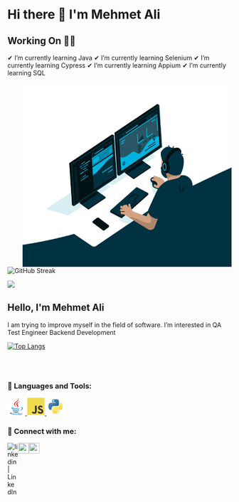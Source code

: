 # Hi there 👋  I'm Mehmet Ali

## Working On 👨‍🎓
✔ I’m currently learning Java ✔ I’m currently learning Selenium
✔ I’m currently learning Cypress ✔ I’m currently learning Appium 
✔ I’m currently learning SQL

<img align="right" alt="GIF" src="https://github.com/maydinca/maydinca/blob/main/code.gif?raw=true" width="470" height="414"  />

![GitHub Streak](https://github-readme-streak-stats.herokuapp.com?user=maydinca&theme=dark&hide_border=false)



<picture>
<source 
  srcset="https://github-readme-stats-git-masterrstaa-rickstaa.vercel.app/api?username=maydinca&show_icons=true&theme=dark"
  media="(prefers-color-scheme: dark)"
/>
<source
  srcset="https://github-readme-stats-git-masterrstaa-rickstaa.vercel.app/api?username=maydinca&show_icons=false"
  media="(prefers-color-scheme: light), (prefers-color-scheme: no-preference)"
/>
<img src="https://github-readme-stats.vercel.app/api?username=maydinca&show_icons=false" />
</picture>


<br/>

## Hello, I'm Mehmet Ali

I am trying to improve myself in the field of software. I’m interested in QA Test Engineer Backend Development

[![Top Langs](https://github-readme-stats-git-masterrstaa-rickstaa.vercel.app/api/top-langs/?username=maydinca&langs_count=8&&theme=dark&hide_border=false)](https://github.com/maydinca/github-readme-stats)

<br>


<br>

### 🔧 Languages and Tools:

<a href="https://www.java.com" rel="nofollow">
                    <img src="https://raw.githubusercontent.com/devicons/devicon/master/icons/java/java-original.svg" alt="java" width="40" height="40" style="max-width: 100%;">
                        </a>
                        
<a href="https://www.javascript.com" rel="nofollow">
                    <img src="https://raw.githubusercontent.com/devicons/devicon/master/icons/javascript/javascript-original.svg" alt="java" width="40" height="40" style="max-width: 100%;">
                        </a>
                       
<a href="https://www.python.org" rel="nofollow">
                    <img src="https://raw.githubusercontent.com/devicons/devicon/master/icons/python/python-original.svg" alt="python" width="40" height="40" style="max-width: 100%;">
                        </a>
                   

### 📩 Connect with me:

<img align="left" alt="linkedin | LinkedIn" width="24px" src="https://raw.githubusercontent.com/peterthehan/peterthehan/master/assets/linkedin.svg" />
<img align="left" height="24" width="24" src="https://cdn.jsdelivr.net/npm/simple-icons@v4/icons/instagram.svg" />
<img align="left" height="24" width="24" src="https://cdn.jsdelivr.net/npm/simple-icons@v4/icons/gmail.svg" />


<br />







